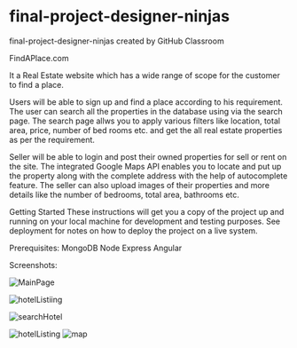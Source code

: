 # final-project-designer-ninjas
final-project-designer-ninjas created by GitHub Classroom


FindAPlace.com

It a Real Estate website which has a wide range of scope for the customer to find a place.

Users will be able to sign up and find a place according to his requirement. The user can search all the properties in the database using via the search page. The search page allws you to apply various filters like location, total area, price, number of bed rooms etc. and get the all real estate properties as per the requirement.

Seller will be able to login and post their owned properties for sell or rent on the site. The integrated Google Maps API enables you to locate and put up the property along with the complete address with the help of autocomplete feature. The seller can also upload images of their properties and more details like the number of bedrooms, total area, bathrooms etc.

Getting Started These instructions will get you a copy of the project up and running on your local machine for development and testing purposes. See deployment for notes on how to deploy the project on a live system.

Prerequisites: MongoDB Node Express Angular

Screenshots:

![MainPage](https://user-images.githubusercontent.com/35386795/59484345-5617e080-8e3f-11e9-86a0-c648a5039662.png)

![hotelListiing](https://user-images.githubusercontent.com/35386795/59484447-d0e0fb80-8e3f-11e9-8d55-9e1589e6478b.png)

![searchHotel](https://user-images.githubusercontent.com/35386795/59484450-d3dbec00-8e3f-11e9-8557-a0e5869084c0.png)

![hotelListing](https://user-images.githubusercontent.com/35386795/59484453-d6d6dc80-8e3f-11e9-90b6-912fd71e183d.png)
![map](https://user-images.githubusercontent.com/35386795/59484454-d9393680-8e3f-11e9-9b10-d14c526ac285.png)
